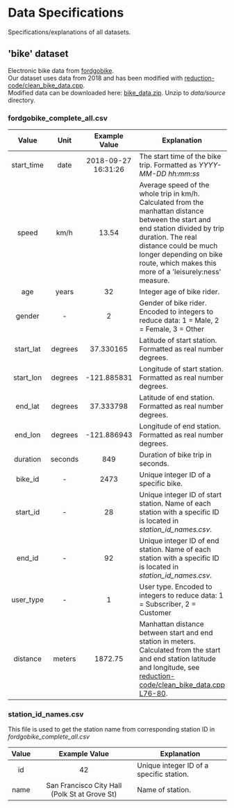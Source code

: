 # Data Specifications
Specifications/explanations of all datasets.
## 'bike' dataset
Electronic bike data from [fordgobike](https://www.fordgobike.com/system-data).<br/>
Our dataset uses data from 2018 and has been modified with [reduction-code/clean_bike_data.cpp](reduction-code/clean_bike_data.cpp).<br/>
Modified data can be downloaded here: [bike_data.zip](https://drive.google.com/open?id=1jbFELcc1uSpDjsoRgh6fr_px7Fo668NT). Unzip to *data/source* directory.  
### fordgobike_complete_all.csv

| Value		   | Unit      | Example Value | Explanation | 
|	:--------: | :-------: | :-----: | ----------- |
| start_time | date      | 2018-09-27 16:31:26 | The start time of the bike trip. Formatted as *YYYY-MM-DD hh:mm:ss* |
| speed			 | km/h      | 13.54 | Average speed of the whole trip in km/h. Calculated from the manhattan distance between the start and end station divided by trip duration. The real distance could be much longer depending on bike route, which makes this more of a 'leisurely:ness' measure. |
| age        | years     | 32 | Integer age of bike rider. |
| gender     | -         | 2 | Gender of bike rider. Encoded to integers to reduce data: 1 = Male, 2 = Female, 3 = Other |
| start_lat  | degrees   | 37.330165 | Latitude of start station. Formatted as real number degrees. |
| start_lon  | degrees   | -121.885831 | Longitude of start station. Formatted as real number degrees. |
| end_lat    | degrees   | 37.333798 | Latitude of end station. Formatted as real number degrees. |
| end_lon    | degrees   | -121.886943 | Longitude of end station. Formatted as real number degrees. |
| duration   | seconds   | 849 | Duration of bike trip in seconds. |
| bike_id    | -         | 2473 | Unique integer ID of a specific bike. |
| start_id   | -         | 28 | Unique integer ID of start station. Name of each station with a specific ID is located in *station_id_names.csv*. |
| end_id     | -         | 92 | Unique integer ID of end station. Name of each station with a specific ID is located in *station_id_names.csv*. |
| user_type  | -         | 1 | User type. Encoded to integers to reduce data: 1 = Subscriber, 2 = Customer |
| distance   | meters    | 1872.75 | Manhattan distance between start and end station in meters. Calculated from the start and end station latitude and longitude, see [reduction-code/clean_bike_data.cpp L76-80](reduction-code/clean_bike_data.cpp#L76-L80). |

### station_id_names.csv

This file is used to get the station name from corresponding station ID in *fordgobike_complete_all.csv*

| Value | Example Value | Explanation  |
| :---: | :----: | ------------ |
| id    | 42 | Unique integer ID of a specific station. |
| name  | San Francisco City Hall (Polk St at Grove St) | Name of station. |
